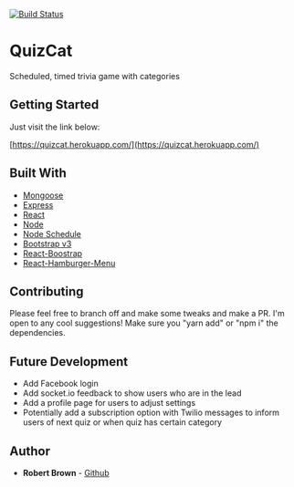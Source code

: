 [![Build Status](https://travis-ci.com/robertbernardbrown/QuizCat.svg?branch=master)](https://travis-ci.com/robertbernardbrown/QuizCat)

# QuizCat
Scheduled, timed trivia game with categories

## Getting Started

Just visit the link below:

[https://quizcat.herokuapp.com/](https://quizcat.herokuapp.com/)

## Built With

* [Mongoose](http://mongoosejs.com/)
* [Express](https://expressjs.com/)
* [React](https://reactjs.org/)
* [Node](https://nodejs.org/en/)
* [Node Schedule](https://www.npmjs.com/package/node-schedule)
* [Bootstrap v3](http://getbootstrap.com/docs/3.3/)
* [React-Boostrap](https://react-bootstrap.github.io/)
* [React-Hamburger-Menu](https://github.com/negomi/react-burger-menu)

## Contributing

Please feel free to branch off and make some tweaks and make a PR. I'm open to any cool suggestions! Make sure you "yarn add" or "npm i" the dependencies.

## Future Development

* Add Facebook login
* Add socket.io feedback to show users who are in the lead
* Add a profile page for users to adjust settings
* Potentially add a subscription option with Twilio messages to inform users of next quiz or when quiz has certain category

## Author

* **Robert Brown** - [Github](https://github.com/robertbernardbrown)